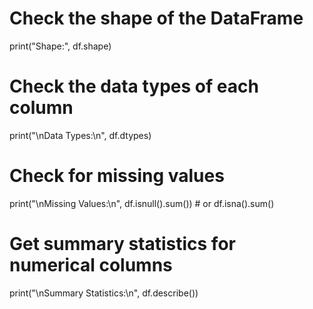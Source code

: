    # Check the shape of the DataFrame
   print("Shape:", df.shape)

   # Check the data types of each column
   print("\nData Types:\n", df.dtypes)

   # Check for missing values
   print("\nMissing Values:\n", df.isnull().sum())  # or df.isna().sum()

   # Get summary statistics for numerical columns
   print("\nSummary Statistics:\n", df.describe())